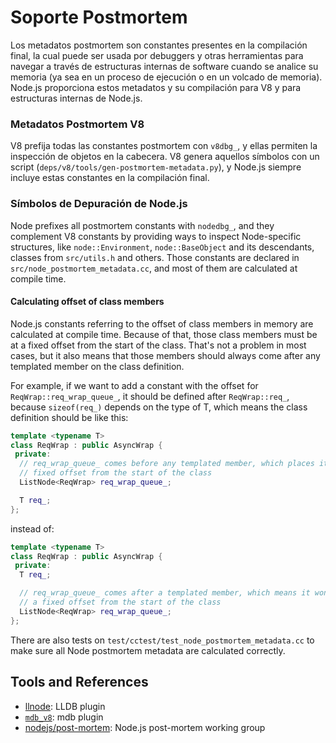 # Soporte Postmortem

Los metadatos postmortem son constantes presentes en la compilación final, la cual puede ser usada por debuggers y otras herramientas para navegar a través de estructuras internas de software cuando se analice su memoria (ya sea en un proceso de ejecución o en un volcado de memoria). Node.js proporciona estos metadatos y su compilación para V8 y para estructuras internas de Node.js.

### Metadatos Postmortem V8

V8 prefija todas las constantes postmortem con `v8dbg_`, y ellas permiten la inspección de objetos en la cabecera. V8 genera aquellos símbolos con un script (`deps/v8/tools/gen-postmortem-metadata.py`), y Node.js siempre incluye estas constantes en la compilación final.

### Símbolos de Depuración de Node.js

Node prefixes all postmortem constants with `nodedbg_`, and they complement V8 constants by providing ways to inspect Node-specific structures, like `node::Environment`, `node::BaseObject` and its descendants, classes from `src/utils.h` and others. Those constants are declared in `src/node_postmortem_metadata.cc`, and most of them are calculated at compile time.

#### Calculating offset of class members

Node.js constants referring to the offset of class members in memory are calculated at compile time. Because of that, those class members must be at a fixed offset from the start of the class. That's not a problem in most cases, but it also means that those members should always come after any templated member on the class definition.

For example, if we want to add a constant with the offset for `ReqWrap::req_wrap_queue_`, it should be defined after `ReqWrap::req_`, because `sizeof(req_)` depends on the type of T, which means the class definition should be like this:

```c++
template <typename T>
class ReqWrap : public AsyncWrap {
 private:
  // req_wrap_queue_ comes before any templated member, which places it in a
  // fixed offset from the start of the class
  ListNode<ReqWrap> req_wrap_queue_;

  T req_;
};
```

instead of:

```c++
template <typename T>
class ReqWrap : public AsyncWrap {
 private:
  T req_;

  // req_wrap_queue_ comes after a templated member, which means it won't be in
  // a fixed offset from the start of the class
  ListNode<ReqWrap> req_wrap_queue_;
};
```

There are also tests on `test/cctest/test_node_postmortem_metadata.cc` to make sure all Node postmortem metadata are calculated correctly.

## Tools and References

* [llnode](https://github.com/nodejs/llnode): LLDB plugin
* [`mdb_v8`](https://github.com/joyent/mdb_v8): mdb plugin
* [nodejs/post-mortem](https://github.com/nodejs/post-mortem): Node.js post-mortem working group